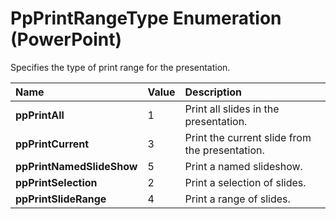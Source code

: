 
# PpPrintRangeType Enumeration (PowerPoint)

Specifies the type of print range for the presentation.



|**Name**|**Value**|**Description**|
|:-----|:-----|:-----|
| **ppPrintAll**|1|Print all slides in the presentation.|
| **ppPrintCurrent**|3|Print the current slide from the presentation.|
| **ppPrintNamedSlideShow**|5|Print a named slideshow.|
| **ppPrintSelection**|2|Print a selection of slides.|
| **ppPrintSlideRange**|4|Print a range of slides.|
